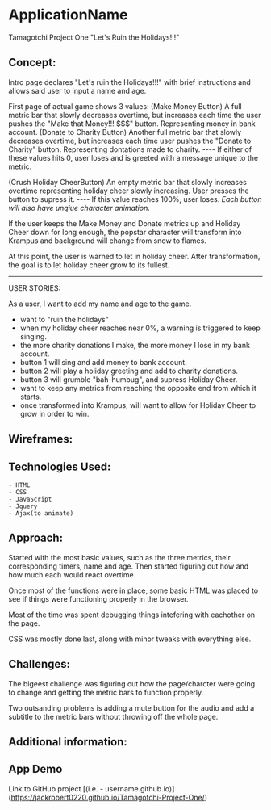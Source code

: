 # ApplicationName
Tamagotchi Project One
"Let's Ruin the Holidays!!!"

## Concept:
Intro page declares "Let's ruin the Holidays!!!" with brief instructions and allows said user to input a name and age.

First page of actual game shows 3 values:
(Make Money Button) A full metric bar that slowly decreases overtime, but increases each time the user pushes the "Make that Money!!! $$$" button. Representing money in bank account.
(Donate to Charity Button) Another full metric bar that slowly decreases overtime, but increases each time user pushes the "Donate to Charity" button. Representing dontations made to charity.
---- If either of these values hits 0, user loses and is greeted with a message unique to the metric.

(Crush Holiday CheerButton) An empty metric bar that slowly increases overtime representing holiday cheer slowly increasing. User presses the button to supress it.
---- If this value reaches 100%, user loses.
*Each button will also have unqiue character animation.*

If the user keeps the Make Money and Donate metrics up and Holiday Cheer down for long enough, the popstar character will transform into Krampus and background will change from snow to flames.

At this point, the user is warned to let in holiday cheer. After transformation, the goal is to let holiday cheer grow to its fullest.


-----------------------
USER STORIES:

As a user, I want to add my name and age to the game.
- want to "ruin the holidays"
- when  my holiday cheer reaches near 0%, a warning is triggered to keep singing.
- the more charity donations I make, the more money I lose in my bank account.
- button 1 will sing and add money to bank account.
- button 2 will play a holiday greeting and add to charity donations.
- button 3 will grumble "bah-humbug", and supress Holiday Cheer.
- want to keep any metrics from reaching the opposite end from which it starts.
- once transformed into Krampus, will want to allow for Holiday Cheer to grow in order to win.
## Wireframes:

## Technologies Used:
    - HTML
    - CSS
    - JavaScript
    - Jquery
    - Ajax(to animate)

## Approach:
Started with the most basic values, such as the three metrics, their corresponding timers, name and age.
Then started figuring out how and how much each would react overtime.

Once most of the functions were in place, some basic HTML was placed to see if things were functioning properly in the browser.

Most of the time was spent debugging things intefering with eachother on the page.

CSS was mostly done last, along with minor tweaks with everything else.

## Challenges:
The bigeest challenge was figuring out how the page/charcter were going to change and getting the metric bars to function properly.

Two outsanding problems is adding a mute button for the audio and add a subtitle to the metric bars without throwing off the whole page.

## Additional information:


## App Demo
Link to GitHub project [(i.e. - username.github.io)]
(https://jackrobert0220.github.io/Tamagotchi-Project-One/)

